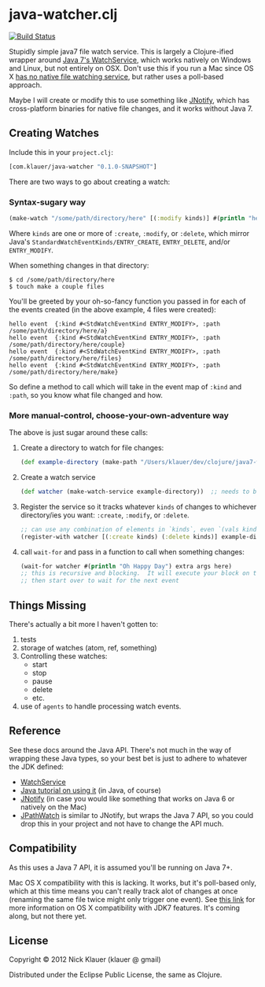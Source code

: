 # java-watcher.clj
[![Build Status](https://secure.travis-ci.org/klauern/java7-watcher.clj.png)](http://travis-ci.org/klauern/java-watcher.clj)

Stupidly simple java7 file watch service.  This is largely a Clojure-ified wrapper around [Java 7's WatchService](http://docs.oracle.com/javase/tutorial/essential/io/notification.html), which works natively on Windows and Linux, but not entirely on OSX.  Don't use this if you run a Mac since OS X [has no native file watching service](http://stackoverflow.com/a/11182515/7008), but rather uses a poll-based approach.

Maybe I will create or modify this to use something like [JNotify](http://jnotify.sourceforge.net/), which has cross-platform binaries for native file changes, and it works without Java 7.

## Creating Watches

Include this in your `project.clj`:

```clj
[com.klauer/java-watcher "0.1.0-SNAPSHOT"]
```

There are two ways to go about creating a watch:

### Syntax-sugary way

```clj
(make-watch "/some/path/directory/here" [(:modify kinds)] #(println "hello event " %))
```
Where `kinds` are one or more of `:create`, `:modify`, or `:delete`, which mirror Java's `StandardWatchEventKinds/ENTRY_CREATE`, `ENTRY_DELETE`, and/or `ENTRY_MODIFY`.

When something changes in that directory:

```
$ cd /some/path/directory/here
$ touch make a couple files
```

You'll be greeted by your oh-so-fancy function you passed in for each of the events created (in the above example, 4 files were created):

```
hello event  {:kind #<StdWatchEventKind ENTRY_MODIFY>, :path /some/path/directory/here/a}
hello event  {:kind #<StdWatchEventKind ENTRY_MODIFY>, :path /some/path/directory/here/couple}
hello event  {:kind #<StdWatchEventKind ENTRY_MODIFY>, :path /some/path/directory/here/files}
hello event  {:kind #<StdWatchEventKind ENTRY_MODIFY>, :path /some/path/directory/here/make}
```

So define a method to call which will take in the event map of `:kind` and `:path`, so you know what file changed and how.

### More manual-control, choose-your-own-adventure way

The above is just sugar around these calls:

1. Create a directory to watch for file changes:

   ```clj
   (def example-directory (make-path "/Users/klauer/dev/clojure/java7-watcher.clj/watchabledir"))
   ```
2. Create a watch service

   ```clj
   (def watcher (make-watch-service example-directory))  ;; needs to be a java.nio.file.Path object (as of right now)
   ```
   
3. Register the service so it tracks whatever `kinds` of changes to whichever directory/ies you want: `:create`, `:modify`, or `:delete`.

   ```clj
   ;; can use any combination of elements in `kinds`, even `(vals kinds)` itself
   (register-with watcher [(:create kinds) (:delete kinds)] example-directory)
   ```
   
4. call `wait-for` and pass in a function to call when something changes:

   ```clj
   (wait-for watcher #(println "Oh Happy Day") extra args here)
   ;; this is recursive and blocking.  It will execute your block on the event-change,
   ;; then start over to wait for the next event
   ```

## Things Missing

There's actually a bit more I haven't gotten to:

  1. tests
  2. storage of watches (atom, ref, something)
  3. Controlling these watches:
     - start
     - stop
     - pause
     - delete
     - etc.
  4. use of `agents` to handle processing watch events.

## Reference

See these docs around the Java API.  There's not much in the way of wrapping these Java types, so your best bet is just to adhere to whatever the JDK defined:

  * [WatchService](http://docs.oracle.com/javase/7/docs/api/index.html?java/nio/file/WatchService.html)
  * [Java tutorial on using it](http://docs.oracle.com/javase/tutorial/essential/io/notification.html) (in Java, of course)
  * [JNotify](http://jnotify.sourceforge.net/)  (in case you would like something that works on Java 6 or natively on the Mac)
  * [JPathWatch](http://jpathwatch.wordpress.com/) is similar to JNotify, but wraps the Java 7 API, so you could drop this in your project and not have to change the API much.

## Compatibility

As this uses a Java 7 API, it is assumed you'll be running on Java 7+.

Mac OS X compatibility with this is lacking.  It works, but it's poll-based only, which at this time means you can't really track alot of changes at once (renaming the same file twice might only trigger one event).  See [this link](https://wikis.oracle.com/display/OpenJDK/Mac+OS+X+Port+Project+Status) for more information on OS X compatibility with JDK7 features.  It's coming along, but not there yet.

## License

Copyright © 2012 Nick Klauer (klauer @ gmail)

Distributed under the Eclipse Public License, the same as Clojure.

